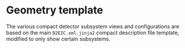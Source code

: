 # Geometry template

The various compact detector subsystem views and configurations are based on the main `D2EIC.xml.jinja2` compact description file template, modified to only show certain subsystems.
